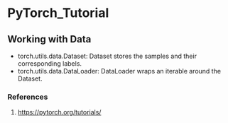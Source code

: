 # PyTorch_Tutorial

## Working with Data
- torch.utils.data.Dataset: Dataset stores the samples and their corresponding labels.
- torch.utils.data.DataLoader: DataLoader wraps an iterable around the Dataset.

### References
1. https://pytorch.org/tutorials/
